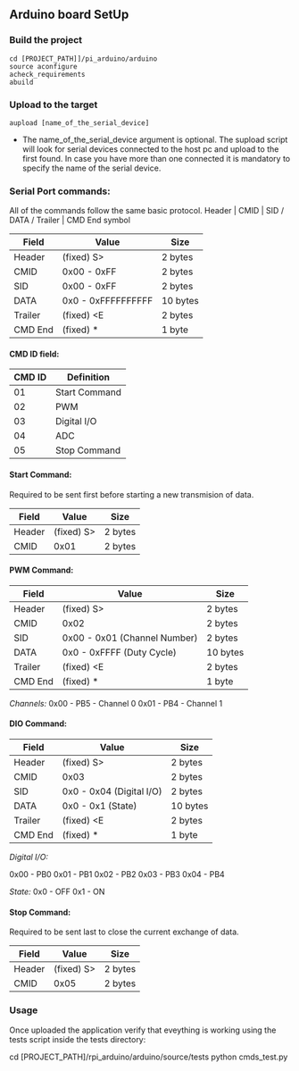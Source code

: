 ## Arduino board SetUp

### Build the project
    cd [PROJECT_PATH]]/pi_arduino/arduino
    source aconfigure
    acheck_requirements
    abuild

### Upload to the target
    aupload [name_of_the_serial_device]

* The name_of_the_serial_device argument is optional. The supload script will look for serial devices connected to the host pc and upload to the first found. In case you have more than one connected it is mandatory to specify the name of the serial device.

### Serial Port commands:

All of the commands follow the same basic protocol.
Header | CMID | SID / DATA / Trailer | CMD End symbol

| Field   | Value              | Size     |
|---------|--------------------|----------|
| Header  | (fixed) S>         | 2 bytes  |
| CMID    | 0x00 - 0xFF        | 2 bytes  |
| SID     | 0x00 - 0xFF        | 2 bytes  |
| DATA    | 0x0 - 0xFFFFFFFFFF | 10 bytes |
| Trailer | (fixed) <E         | 2 bytes  |
| CMD End | (fixed) *          | 1 byte   |


#### CMD ID field:

| CMD ID | Definition             |
|--------|------------------------|
| 01     | Start Command          |
| 02     | PWM                    |
| 03     | Digital I/O            |
| 04     | ADC                    |
| 05     | Stop Command           |


#### Start Command:

Required to be sent first before starting a new
transmision of data.

| Field   | Value              | Size     |
|---------|--------------------|----------|
| Header  | (fixed) S>         | 2 bytes  |
| CMID    | 0x01               | 2 bytes  |


#### PWM Command:

| Field   | Value                        | Size     |
|---------|------------------------------|----------|
| Header  | (fixed) S>                   | 2 bytes  |
| CMID    | 0x02                         | 2 bytes  |
| SID     | 0x00 - 0x01 (Channel Number) | 2 bytes  |
| DATA    | 0x0 - 0xFFFF (Duty Cycle)    | 10 bytes |
| Trailer | (fixed) <E                   | 2 bytes  |
| CMD End | (fixed) *                    | 1 byte   |

*Channels:*
0x00 - PB5 - Channel 0
0x01 - PB4 - Channel 1


#### DIO Command:

| Field   | Value                    | Size     |
|---------|--------------------------|----------|
| Header  | (fixed) S>               | 2 bytes  |
| CMID    | 0x03                     | 2 bytes  |
| SID     | 0x0 - 0x04 (Digital I/O) | 2 bytes  |
| DATA    | 0x0 - 0x1 (State)        | 10 bytes |
| Trailer | (fixed) <E               | 2 bytes  |
| CMD End | (fixed) *                | 1 byte   |

*Digital I/O:*

0x00 - PB0
0x01 - PB1
0x02 - PB2
0x03 - PB3
0x04 - PB4

*State:*
0x0 - OFF
0x1 - ON

#### Stop Command:

Required to be sent last to close the current
exchange of data.

| Field   | Value              | Size     |
|---------|--------------------|----------|
| Header  | (fixed) S>         | 2 bytes  |
| CMID    | 0x05               | 2 bytes  |


### Usage

Once uploaded the application verify that eveything is working using
the tests script inside the tests directory:

cd [PROJECT_PATH]/rpi_arduino/arduino/source/tests
python cmds_test.py


